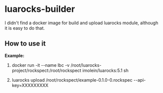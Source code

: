 # luarocks-builder
I didn't find a docker image for build and upload luarocks module, although it is easy to do that.

## How to use it

**Example:**

1. docker run -it --name lbc -v /root/luarocks-project/rockspect:/root/rockspect imolein/luarocks:5.1 sh

2. luarocks upload /root/rockspect/example-0.1.0-0.rockspec --api-key=XXXXXXXXX